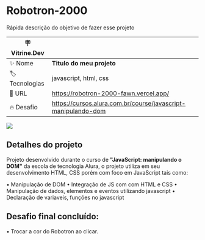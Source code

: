 # Robotron-2000

Rápida descrição do objetivo de fazer esse projeto

| :placard: Vitrine.Dev |     |
| -------------  | --- |
| :sparkles: Nome        | **Titulo do meu projeto**
| :label: Tecnologias | javascript, html, css
| :rocket: URL         | https://robotron-2000-fawn.vercel.app/
| :fire: Desafio     | https://cursos.alura.com.br/course/javascript-manipulando-dom

<!-- Inserir imagem com a #vitrinedev ao final do link -->
![](https://user-images.githubusercontent.com/104286173/204635534-95bea3bf-85aa-415c-a547-40912b5cf5f2.png#vitrinedev)


## Detalhes do projeto

Projeto desenvolvido durante o curso de **"JavaScript: manipulando o DOM"** da escola de tecnologia Alura, o projeto utiliza em seu desenvolvimento HTML, CSS porém com foco em JavaScript tais como:

• Manipulação de DOM
• Integração de JS com com HTML e CSS
• Manipulação de dados, elementos e eventos utilizando javascript
• Declaração de variaveis, funções no javascript

## Desafio final concluído:

• Trocar a cor do Robotron ao clicar.
